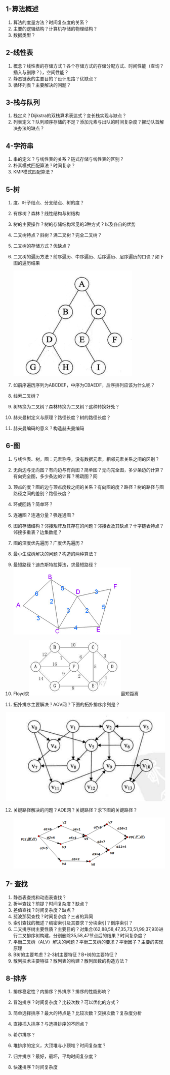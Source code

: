 ## 1-算法概述

1. 算法的度量方法？时间复杂度的关系？
2. 主要的逻辑结构？计算机存储的物理结构？
3. 数据类型？

## 2-线性表

1. 概念？线性表的存储方式？各个存储方式的存储分配方式、时间性能（查询？插入与删除？），空间性能？
2. 静态链表的主要目的？设计思路？优缺点？
3. 循环列表？主要解决的问题？

## 3-栈与队列

1. 栈定义？Dijkstra的双栈算术表达式？变长栈实现与缺点？
2. 列表定义？队列顺序存储的不足？添加元素与出队的时间复杂度？挪动队首解决办法的缺点？

## 4-字符串

1. 串的定义？与线性表的关系？链式存储与线性表的区别？
2. 朴素模式匹配算法？时间复杂？
3. KMP模式匹配算法？

## 5-树

1. 度、叶子结点、分支结点、树的度？

2. 有序树？森林？线性结构与树结构

3. 树的主要操作？树的存储结构常见的3种方式？以及各自的优势

4. 二叉树特点？斜树？满二叉树？完全二叉树？

5. 二叉树的存储方式？优缺点？

6. 二叉树的遍历方法？前序遍历、中序遍历、后序遍历、层序遍历的口诀？如下图的遍历结果

	![image74](数据结构与算法.assets/image74.png)

7. 如前序遍历序列为ABCDEF，中序为CBAEDF，后序排列应该为什么呢？

8. 线索二叉树？

9. 树转换为二叉树？森林转换为二叉树？这种转换好处？

10. 赫夫曼树定义与原理？路径长度？树的路径长度？

11. 赫夫曼编码的意义？构造赫夫曼编码

## 6-图

1. 与线性表、树，图：元素称呼，没有数据元素，相邻元素关系之间的区别？

2. 无向边与无向图？有向边与有向图？简单图？无向完全图，多少条边的计算？有向完全图，多少条边的计算？稀疏图？网

3. 顶点的度？图的边与顶点度数之间的关系？有向图的度？路径？树的路径与图路径之间的差别？路径长度？

4. 环或回路？简单环？

5. 连通图？连通分量？强连通图？

6. 图的存储结构？邻接矩阵及其存在的问题？邻接表及其缺点？十字链表特点？邻接多重表？边集数组？

7. 图的深度优先遍历？广度优先遍历？

8. 最小生成树解决的问题？构造的两种算法？

9. 最短路径？迪杰斯特拉算法，求最短路径？![image136](数据结构与算法.assets/image136.png)

10. Floyd求![1555490939975](数据结构与算法.assets/1555490939975.png)最短距离

11. 拓扑排序主要解决？AOV网？下图的拓扑排序序列是？

   ![image145](数据结构与算法.assets/image145.png)

12. 关键路径解决的问题？AOE网？关键路径？求下图的关键路径？

    ![image149](数据结构与算法.assets/image149.png)

## 7- 查找

1. 静态表查找和动态表查找？
2. 折半查找？前提？时间复杂度？缺点？
3. 差值查找？时间复杂度？缺点？
4. 斐波那契查找？时间复杂度？三者的异同
5. 索引查找的概述？稠密索引及其要求？分块索引？倒序索引？
6. 二叉排序树主要性质？主要目的？对集合{62,88,58,47,35,73,51,99,37,93}进行二叉排序树构建，分别删除35,58,47节点后的结果？时间复杂度？
7. 平衡二叉树（ALV）解决的问题？平衡二叉树的要求？平衡因子？主要的实现原理
8. B树的主要考虑？2-3树主要特征？B+树的主要特征？
9. 散列技术主要特征？散列表的构建？散列函数的构造方法？

## 8-排序

1. 排序稳定性？内排序？外排序？排序的性能影响？

2. 冒泡排序？时间复杂度？比较次数？可以优化的方式？

3. 简单选择排序？最大的特点是？比较次数？交换次数？复杂度分析

4. 直接插入排序？与选择排序的不同点？

5. 希尔排序？

6. 堆排序的定义，大顶堆与小顶堆？时间复杂度？

7. 归并排序？最好，最坏，平均时间复杂度？

8. 快速排序？时间复杂度

	


